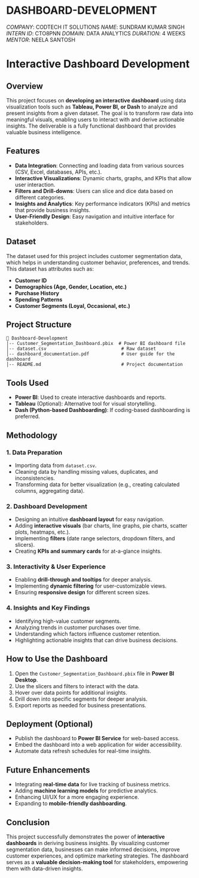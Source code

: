 # DASHBOARD-DEVELOPMENT

*COMPANY*: CODTECH IT SOLUTIONS
*NAME*: SUNDRAM KUMAR SINGH
*INTERN ID*: CTO8PNN
*DOMAIN*: DATA ANALYTICS
*DURATION*: 4 WEEKS
*MENTOR*: NEELA SANTOSH

# Interactive Dashboard Development

## Overview
This project focuses on **developing an interactive dashboard** using data visualization tools such as **Tableau, Power BI, or Dash** to analyze and present insights from a given dataset. The goal is to transform raw data into meaningful visuals, enabling users to interact with and derive actionable insights. The deliverable is a fully functional dashboard that provides valuable business intelligence.

## Features
- **Data Integration**: Connecting and loading data from various sources (CSV, Excel, databases, APIs, etc.).
- **Interactive Visualizations**: Dynamic charts, graphs, and KPIs that allow user interaction.
- **Filters and Drill-downs**: Users can slice and dice data based on different categories.
- **Insights and Analytics**: Key performance indicators (KPIs) and metrics that provide business insights.
- **User-Friendly Design**: Easy navigation and intuitive interface for stakeholders.

## Dataset
The dataset used for this project includes customer segmentation data, which helps in understanding customer behavior, preferences, and trends. This dataset has attributes such as:
- **Customer ID**
- **Demographics (Age, Gender, Location, etc.)**
- **Purchase History**
- **Spending Patterns**
- **Customer Segments (Loyal, Occasional, etc.)**

## Project Structure
```
📂 Dashboard-Development
│-- Customer_Segmentation_Dashboard.pbix  # Power BI dashboard file
│-- dataset.csv                            # Raw dataset
│-- dashboard_documentation.pdf            # User guide for the dashboard
│-- README.md                              # Project documentation
```

## Tools Used
- **Power BI**: Used to create interactive dashboards and reports.
- **Tableau** (Optional): Alternative tool for visual storytelling.
- **Dash (Python-based Dashboarding)**: If coding-based dashboarding is preferred.

## Methodology
### 1. **Data Preparation**
- Importing data from `dataset.csv`.
- Cleaning data by handling missing values, duplicates, and inconsistencies.
- Transforming data for better visualization (e.g., creating calculated columns, aggregating data).

### 2. **Dashboard Development**
- Designing an intuitive **dashboard layout** for easy navigation.
- Adding **interactive visuals** (bar charts, line graphs, pie charts, scatter plots, heatmaps, etc.).
- Implementing **filters** (date range selectors, dropdown filters, and slicers).
- Creating **KPIs and summary cards** for at-a-glance insights.

### 3. **Interactivity & User Experience**
- Enabling **drill-through and tooltips** for deeper analysis.
- Implementing **dynamic filtering** for user-customizable views.
- Ensuring **responsive design** for different screen sizes.

### 4. **Insights and Key Findings**
- Identifying high-value customer segments.
- Analyzing trends in customer purchases over time.
- Understanding which factors influence customer retention.
- Highlighting actionable insights that can drive business decisions.

## How to Use the Dashboard
1. Open the `Customer_Segmentation_Dashboard.pbix` file in **Power BI Desktop**.
2. Use the slicers and filters to interact with the data.
3. Hover over data points for additional insights.
4. Drill down into specific segments for deeper analysis.
5. Export reports as needed for business presentations.

## Deployment (Optional)
- Publish the dashboard to **Power BI Service** for web-based access.
- Embed the dashboard into a web application for wider accessibility.
- Automate data refresh schedules for real-time insights.

## Future Enhancements
- Integrating **real-time data** for live tracking of business metrics.
- Adding **machine learning models** for predictive analytics.
- Enhancing UI/UX for a more engaging experience.
- Expanding to **mobile-friendly dashboarding**.

## Conclusion
This project successfully demonstrates the power of **interactive dashboards** in deriving business insights. By visualizing customer segmentation data, businesses can make informed decisions, improve customer experiences, and optimize marketing strategies. The dashboard serves as a **valuable decision-making tool** for stakeholders, empowering them with data-driven insights.

